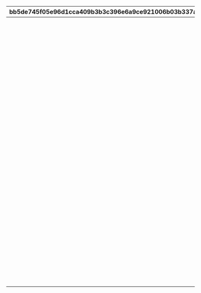 |bb5de745f05e96d1cca409b3b3c396e6a9ce921006b03b337a68fb2bc3d139f2|c50bb5066379a6317fcb969119ce54d252a947190845c685827b0789125f8ec2|62a659d66e02724bdf4bd4a9c5a70eead56994893abb2fbdb5e9c13c11b3d873|5e3f1757bafd5794e28b607b7157455d4e1459252770d08610c3a03ed6f4def8|71222dea04303e4625e9e384c81907b2d1efeea70407225f11a3b3ed328b5aa8|
| --- | --- | --- | --- | --- |
||1|ピンク|17|2019-05-17 15:00:00|
||2|レッド|18|2019-05-17 15:00:00|
||3|イエロー|19|2019-05-17 15:00:00|
||4|グリーン|20|2019-05-17 15:00:00|
||5|ライトブルー|21|2019-05-17 15:00:00|
||6|ブルー|22|2019-05-17 15:00:00|
||7|パープル|23|2019-05-17 15:00:00|
||8|グレー|24|2019-05-17 15:00:00|
||9|サマービーチの朝日|14|2019-06-30 12:00:00|
||10|サマービーチの夕日|15|2019-06-30 12:00:00|
||11|サマービーチの星空|16|2019-06-30 12:00:00|
||12|海中の背景|13|2019-08-08 18:00:00|
||13|ハロウィンの昼|11|2019-10-02 12:00:00|
||14|ハロウィンの夜|12|2019-10-02 12:00:00|
||15|きのこと秋の渓谷|9|2019-10-15 12:00:00|
||16|きのこと小川|10|2019-10-15 12:00:00|
||17|クリスマスの昼|7|2019-12-11 12:00:00|
||18|クリスマスの夜|8|2019-12-11 12:00:00|
||19|初日の出|6|2019-12-30 15:00:00|
||20|不思議の国のお城|4|2020-05-31 12:00:00|
||21|不思議の国の平原|5|2020-05-31 12:00:00|
||22|天の川|1|2020-06-30 12:00:00|
||23|願い竹の村の昼|2|2020-06-30 12:00:00|
||24|願い竹の村の夜|3|2020-06-30 12:00:00|